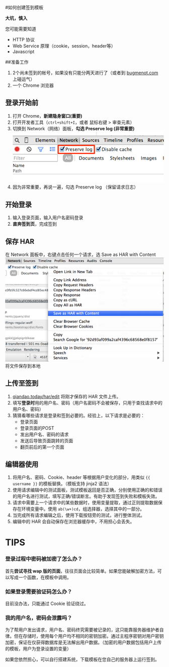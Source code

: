 #如何创建签到模板

**大坑，慎入**

您可能需要知道

* HTTP 协议
* Web Service 原理（cookie，session，header等）
* Javascript

##准备工作

1. 2个尚未签到的帐号，如果没有只能分两天进行了（或者到 [bugmenot.com](http://bugmenot.com/) 上碰运气）
2. 一个 Chrome 浏览器

## 登录开始前

1. 打开 Chrome，**新建隐身窗口(重要)**
3. 打开开发者工具（`ctrl+shift+I`，或者 鼠标右键 > 审查元素）
4. 切换到 Network（网络）面板，**勾选 Preserve log (非常重要)**
![preserve log](preserve_log.png)
5. 因为非常重要，再说一遍，勾选 Preserve log （保留请求日志）

## 开始登录

1. 输入登录页面，输入用户名密码登录
2. **直奔签到页**，完成签到

## 保存 HAR

在 Network 面板中，右键点击任何一个请求，选 Save as HAR with Content ![Save as HAR with Content](save_har.png)
将文件保存到本地

## 上传至签到

1. [qiandao.today/har/edit](https://qiandao.today/har/edit) 将刚才保存的 HAR 文件上传。
2. 填写**登录时**用的用户名、密码（用户名密码不会被保存，只用于查找请求中的用户名、密码）
3. 猜猜看哪些请求是登录和签到必要的。经验上，以下请求是必要的：
   * 登录页面
   * 登录页面的POST
   * 发出用户名、密码的请求
   * 发送后导致页面跳转的页面
   * 翻页前后的第一个页面

## 编辑器使用

1. 将用户名、密码、Cookie、header 等根据用户变化的部分，用类似 `{{ username }}` 的模板替换。（模板支持 jinja2 语法）
2. 使用请求编辑中的测试面板，测试模板返回是否正确，分别使用正确的和错误的用户名进行测试，填写正确/错误断言。有助于发现签到失败和模板失效。
3. 请求中需要上一个请求中的某些数据时，使用变量提取，通过正则提取数据保存在环境变量中。使用 `ab(\w+)cd`，组选择器，选择其中的一部分。
4. 当完成所有请求编辑之后，使用下载按钮旁的测试，进行整体测试。
5. 编辑中的 HAR 会自动保存在浏览器缓存中，不用担心会丢失。

# TIPS

### 登录过程中密码被加密了怎么办？

首先**尝试寻找 wap 版的页面**，往往页面会比较简单。如果您能破解加密方法，可以写成一个函数，在模板中调用。

### 如果登录需要验证码怎么办？

目前没办法，只能通过 Cookie 验证绕过。

### 我的用户名，密码会泄露吗？

为了帮用户发出请求，用户名、密码终究需要被记录的，这只能靠服务器维护者自律。但在存储时，使用每个用户均不相同的密钥加密。通过主程序密钥对用户密钥加密，保证在仅获得数据库是无法解出用户数据。（加密的用户数据包括用户上传的模板，用户为登录设置的变量）

如果您依然担心，可以自行搭建系统，下载模板在您自己的服务器上运行签到。
